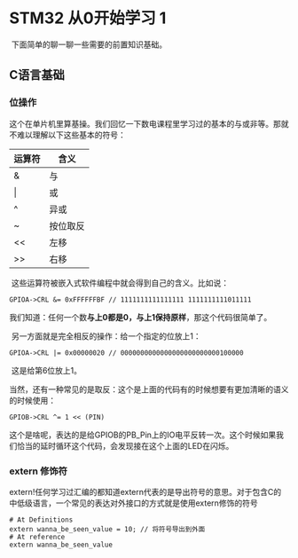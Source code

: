 # STM32 从0开始学习 1

​		下面简单的聊一聊一些需要的前置知识基础。

## C语言基础

### 位操作

​	这个在单片机里算基操。我们回忆一下数电课程里学习过的基本的与或非等。那就不难以理解以下这些基本的符号：

| 运算符 | 含义     |
| ------ | -------- |
| &      | 与       |
| \|     | 或       |
| ^      | 异或     |
| ~      | 按位取反 |
| <<     | 左移     |
| >>     | 右移     |

​	这些运算符被嵌入式软件编程中就会得到自己的含义。比如说：

```
GPIOA->CRL &= 0xFFFFFFBF // 1111111111111111 1111111111011111
```

​	我们知道：任何一个数**与上0都是0，与上1保持原样**，那这个代码很简单了。

​	另一方面就是完全相反的操作：给一个指定的位放上1：

```
GPIOA->CRL |= 0x00000020 // 0000000000000000000000000100000 
```

​	这是给第6位放上1。

​	当然，还有一种常见的是取反：这个是上面的代码有的时候想要有更加清晰的语义的时候使用：

```
GPIOB->CRL ^= 1 << (PIN)
```

​	这个是啥呢，表达的是给GPIOB的PB_Pin上的IO电平反转一次。这个时候如果我们恰当的延时循环这个代码，会发现接在这个上面的LED在闪烁。

### extern 修饰符

​	extern!任何学习过汇编的都知道extern代表的是导出符号的意思。对于包含C的中低级语言，一个常见的表达对外接口的方式就是使用extern修饰的符号

```
# At Definitions
extern wanna_be_seen_value = 10; // 将符号导出到外面
# At reference
extern wanna_be_seen_value
```

